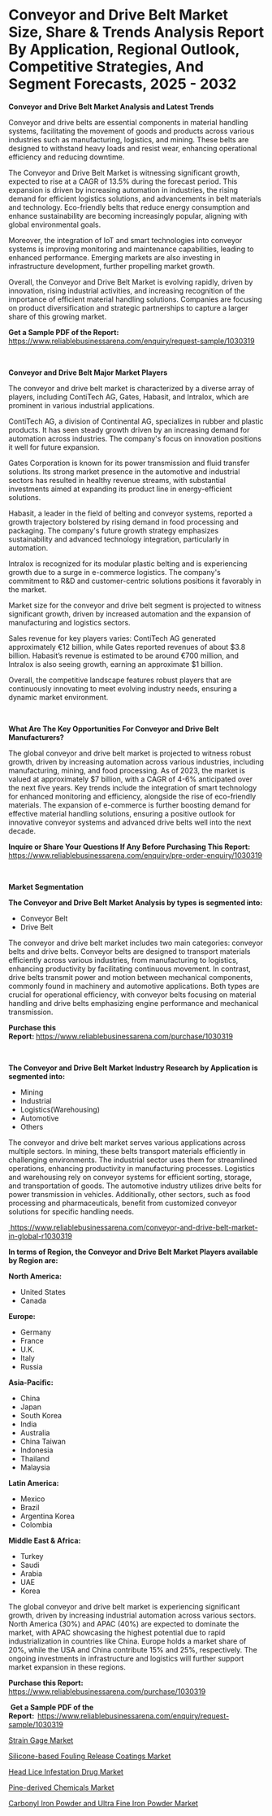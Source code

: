 <p><h1>Conveyor and Drive Belt Market Size, Share & Trends Analysis Report By Application, Regional Outlook, Competitive Strategies, And Segment Forecasts, 2025 - 2032</h1></p><p><strong>Conveyor and Drive Belt Market Analysis and Latest Trends</strong></p>
<p><p>Conveyor and drive belts are essential components in material handling systems, facilitating the movement of goods and products across various industries such as manufacturing, logistics, and mining. These belts are designed to withstand heavy loads and resist wear, enhancing operational efficiency and reducing downtime.</p><p>The Conveyor and Drive Belt Market is witnessing significant growth, expected to rise at a CAGR of 13.5% during the forecast period. This expansion is driven by increasing automation in industries, the rising demand for efficient logistics solutions, and advancements in belt materials and technology. Eco-friendly belts that reduce energy consumption and enhance sustainability are becoming increasingly popular, aligning with global environmental goals.</p><p>Moreover, the integration of IoT and smart technologies into conveyor systems is improving monitoring and maintenance capabilities, leading to enhanced performance. Emerging markets are also investing in infrastructure development, further propelling market growth. </p><p>Overall, the Conveyor and Drive Belt Market is evolving rapidly, driven by innovation, rising industrial activities, and increasing recognition of the importance of efficient material handling solutions. Companies are focusing on product diversification and strategic partnerships to capture a larger share of this growing market.</p></p>
<p><strong>Get a Sample PDF of the Report:&nbsp;</strong> <a href="https://www.reliablebusinessarena.com/enquiry/request-sample/1030319?utm_campaign=2033&utm_medium=2&utm_source=Github&utm_content=ia&utm_term=21032025&utm_id=conveyor-and-drive-belt">https://www.reliablebusinessarena.com/enquiry/request-sample/1030319</a></p>
<p>&nbsp;</p>
<p><strong>Conveyor and Drive Belt Major Market Players</strong></p>
<p><p>The conveyor and drive belt market is characterized by a diverse array of players, including ContiTech AG, Gates, Habasit, and Intralox, which are prominent in various industrial applications. </p><p>ContiTech AG, a division of Continental AG, specializes in rubber and plastic products. It has seen steady growth driven by an increasing demand for automation across industries. The company's focus on innovation positions it well for future expansion.</p><p>Gates Corporation is known for its power transmission and fluid transfer solutions. Its strong market presence in the automotive and industrial sectors has resulted in healthy revenue streams, with substantial investments aimed at expanding its product line in energy-efficient solutions.</p><p>Habasit, a leader in the field of belting and conveyor systems, reported a growth trajectory bolstered by rising demand in food processing and packaging. The company's future growth strategy emphasizes sustainability and advanced technology integration, particularly in automation.</p><p>Intralox is recognized for its modular plastic belting and is experiencing growth due to a surge in e-commerce logistics. The company's commitment to R&D and customer-centric solutions positions it favorably in the market.</p><p>Market size for the conveyor and drive belt segment is projected to witness significant growth, driven by increased automation and the expansion of manufacturing and logistics sectors.</p><p>Sales revenue for key players varies: ContiTech AG generated approximately €12 billion, while Gates reported revenues of about $3.8 billion. Habasit’s revenue is estimated to be around €700 million, and Intralox is also seeing growth, earning an approximate $1 billion.</p><p>Overall, the competitive landscape features robust players that are continuously innovating to meet evolving industry needs, ensuring a dynamic market environment.</p></p>
<p>&nbsp;</p>
<p><strong>What Are The Key Opportunities For Conveyor and Drive Belt Manufacturers?</strong></p>
<p><p>The global conveyor and drive belt market is projected to witness robust growth, driven by increasing automation across various industries, including manufacturing, mining, and food processing. As of 2023, the market is valued at approximately $7 billion, with a CAGR of 4-6% anticipated over the next five years. Key trends include the integration of smart technology for enhanced monitoring and efficiency, alongside the rise of eco-friendly materials. The expansion of e-commerce is further boosting demand for effective material handling solutions, ensuring a positive outlook for innovative conveyor systems and advanced drive belts well into the next decade.</p></p>
<p><strong>Inquire or Share Your Questions If Any Before Purchasing This Report:</strong> <a href="https://www.reliablebusinessarena.com/enquiry/pre-order-enquiry/1030319?utm_campaign=2033&utm_medium=2&utm_source=Github&utm_content=ia&utm_term=21032025&utm_id=conveyor-and-drive-belt">https://www.reliablebusinessarena.com/enquiry/pre-order-enquiry/1030319</a></p>
<p>&nbsp;</p>
<p><strong>Market Segmentation</strong></p>
<p><strong>The Conveyor and Drive Belt Market Analysis by types is segmented into:</strong></p>
<p><ul><li>Conveyor Belt</li><li>Drive Belt</li></ul></p>
<p><p>The conveyor and drive belt market includes two main categories: conveyor belts and drive belts. Conveyor belts are designed to transport materials efficiently across various industries, from manufacturing to logistics, enhancing productivity by facilitating continuous movement. In contrast, drive belts transmit power and motion between mechanical components, commonly found in machinery and automotive applications. Both types are crucial for operational efficiency, with conveyor belts focusing on material handling and drive belts emphasizing engine performance and mechanical transmission.</p></p>
<p><strong>Purchase this Report:&nbsp;</strong><a href="https://www.reliablebusinessarena.com/purchase/1030319?utm_campaign=2033&utm_medium=2&utm_source=Github&utm_content=ia&utm_term=21032025&utm_id=conveyor-and-drive-belt">https://www.reliablebusinessarena.com/purchase/1030319</a></p>
<p>&nbsp;</p>
<p><strong>The Conveyor and Drive Belt Market Industry Research by Application is segmented into:</strong></p>
<p><ul><li>Mining</li><li>Industrial</li><li>Logistics(Warehousing)</li><li>Automotive</li><li>Others</li></ul></p>
<p><p>The conveyor and drive belt market serves various applications across multiple sectors. In mining, these belts transport materials efficiently in challenging environments. The industrial sector uses them for streamlined operations, enhancing productivity in manufacturing processes. Logistics and warehousing rely on conveyor systems for efficient sorting, storage, and transportation of goods. The automotive industry utilizes drive belts for power transmission in vehicles. Additionally, other sectors, such as food processing and pharmaceuticals, benefit from customized conveyor solutions for specific handling needs.</p></p>
<p><a href="https://www.reliablebusinessarena.com/conveyor-and-drive-belt-market-in-global-r1030319?utm_campaign=2033&utm_medium=2&utm_source=Github&utm_content=ia&utm_term=21032025&utm_id=conveyor-and-drive-belt">&nbsp;https://www.reliablebusinessarena.com/conveyor-and-drive-belt-market-in-global-r1030319</a></p>
<p><strong>In terms of Region, the Conveyor and Drive Belt Market Players available by Region are:</strong></p>
<p>
    <p> <strong> North America: </strong>
        <ul>
            <li>United States</li>
            <li>Canada</li>
        </ul>
        </p> 
    <p> <strong> Europe: </strong>
        <ul>
            <li>Germany</li>
            <li>France</li>
            <li>U.K.</li>
            <li>Italy</li>
            <li>Russia</li>
        </ul>
        </p> 
    <p> <strong> Asia-Pacific: </strong>
        <ul>
            <li>China</li>
            <li>Japan</li>
            <li>South Korea</li>
            <li>India</li>
            <li>Australia</li>
            <li>China Taiwan</li>
            <li>Indonesia</li>
            <li>Thailand</li>
            <li>Malaysia</li>
        </ul>
        </p> 
    <p> <strong> Latin America: </strong>
        <ul>
            <li>Mexico</li>
            <li>Brazil</li>
            <li>Argentina Korea</li>
            <li>Colombia</li>
        </ul>
        </p> 
    <p> <strong> Middle East & Africa: </strong>
        <ul>
            <li>Turkey</li>
            <li>Saudi</li>
            <li>Arabia</li>
            <li>UAE</li>
            <li>Korea</li>
        </ul>
    </p>
    </p>
<p><p>The global conveyor and drive belt market is experiencing significant growth, driven by increasing industrial automation across various sectors. North America (30%) and APAC (40%) are expected to dominate the market, with APAC showcasing the highest potential due to rapid industrialization in countries like China. Europe holds a market share of 20%, while the USA and China contribute 15% and 25%, respectively. The ongoing investments in infrastructure and logistics will further support market expansion in these regions.</p></p>
<p><strong>Purchase this Report: </strong><a href="https://www.reliablebusinessarena.com/purchase/1030319?utm_campaign=2033&utm_medium=2&utm_source=Github&utm_content=ia&utm_term=21032025&utm_id=conveyor-and-drive-belt">https://www.reliablebusinessarena.com/purchase/1030319</a></p>
<p>&nbsp;<strong>Get a Sample PDF of the Report:&nbsp;&nbsp;</strong><a href="https://www.reliablebusinessarena.com/enquiry/request-sample/1030319?utm_campaign=2033&utm_medium=2&utm_source=Github&utm_content=ia&utm_term=21032025&utm_id=conveyor-and-drive-belt">https://www.reliablebusinessarena.com/enquiry/request-sample/1030319</a></p>
<p><strong></strong></p>
<p><p><a href="https://github.com/sokurgleyde/Market-Research-Report-List-1/blob/main/strain-gage-market.md?utm_campaign=2033&utm_medium=2&utm_source=Github&utm_content=ia&utm_term=21032025&utm_id=conveyor-and-drive-belt">Strain Gage Market</a></p><p><a href="https://github.com/jemmysolin5k/Market-Research-Report-List-1/blob/main/silicone-based-fouling-release-coatings-market.md?utm_campaign=2033&utm_medium=2&utm_source=Github&utm_content=ia&utm_term=21032025&utm_id=conveyor-and-drive-belt">Silicone-based Fouling Release Coatings Market</a></p><p><a href="https://github.com/kaniselway4c/Market-Research-Report-List-1/blob/main/head-lice-infestation-drug-market.md?utm_campaign=2033&utm_medium=2&utm_source=Github&utm_content=ia&utm_term=21032025&utm_id=conveyor-and-drive-belt">Head Lice Infestation Drug Market</a></p><p><a href="https://github.com/steegwajma22/Market-Research-Report-List-1/blob/main/pine-derived-chemicals-market.md?utm_campaign=2033&utm_medium=2&utm_source=Github&utm_content=ia&utm_term=21032025&utm_id=conveyor-and-drive-belt">Pine-derived Chemicals Market</a></p><p><a href="https://github.com/rubiogruis0p/Market-Research-Report-List-1/blob/main/carbonyl-iron-powder-and-ultra-fine-iron-powder-market.md?utm_campaign=2033&utm_medium=2&utm_source=Github&utm_content=ia&utm_term=21032025&utm_id=conveyor-and-drive-belt">Carbonyl Iron Powder and Ultra Fine Iron Powder Market</a></p></p>
